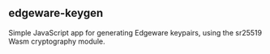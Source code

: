 ## edgeware-keygen

Simple JavaScript app for generating Edgeware keypairs, using the sr25519
Wasm cryptography module.
